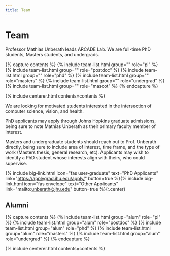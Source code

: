 ```yaml
---
title: Team
---
```


# <i class="fas fa-users"></i>Team

Professor Mathias Unberath leads ARCADE Lab. We are full-time PhD students, Masters students, and
undergrads.

<!-- section break -->

{% capture contents %}
{% include team-list.html group="" role="pi" %}
{% include team-list.html group="" role="postdoc" %}
{% include team-list.html group="" role="phd" %}
{% include team-list.html group="" role="masters" %}
{% include team-list.html group="" role="undergrad" %}
{% include team-list.html group="" role="mascot" %}
{% endcapture %}

{% include centerer.html contents=contents %}

<!-- section break -->

<!-- section dark -->
<!-- section background images/banner.jpg -->

We are looking for motivated students interested in the intersection of computer science, vision,
and health.

PhD applicants may apply through Johns Hopkins graduate admissions, being sure to note Mathias
Unberath as their primary faculty member of interest.

Masters and undergraduate students should reach out to Prof. Unberath directly, being sure to
include area of interest, time frame, and the type of work (Masters thesis, general research, etc).
Applicants may wish to identify a PhD student whose interests align with theirs, who could
supervise.

{%
  include big-link.html
  icon="fas user-graduate"
  text="PhD Applicants"
  link="https://applygrad.jhu.edu/apply/"
  button=true
%}{%
  include big-link.html
  icon="fas envelope"
  text="Other Applicants"
  link="mailto:unberath@jhu.edu"
  button=true
%}{:.center}

<!-- section break -->

## Alumni

{% capture contents %}
{% include team-list.html group="alum" role="pi" %}
{% include team-list.html group="alum" role="postdoc" %}
{% include team-list.html group="alum" role="phd" %}
{% include team-list.html group="alum" role="masters" %}
{% include team-list.html group="alum" role="undergrad" %}
{% endcapture %}

{% include centerer.html contents=contents %}
